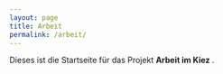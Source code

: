 ```yaml
---
layout: page
title: Arbeit
permalink: /arbeit/
---
```


Dieses ist die Startseite für das Projekt **Arbeit im Kiez** . 
